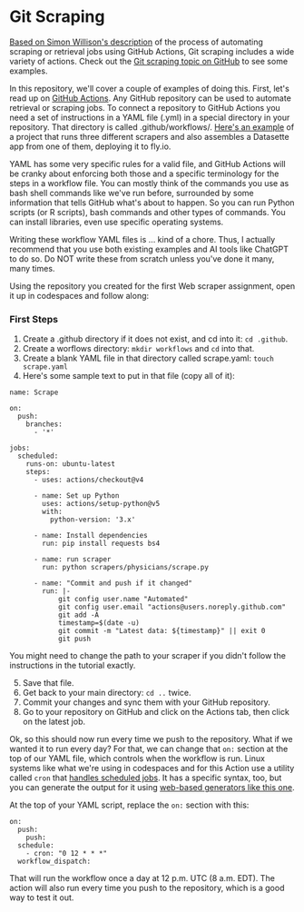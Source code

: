 # Git Scraping

[Based on Simon Willison's description](https://simonwillison.net/2020/Oct/9/git-scraping/) of the process of automating scraping or retrieval jobs using GitHub Actions, Git scraping includes a wide variety of actions. Check out the [Git scraping topic on GitHub](https://github.com/topics/git-scraping) to see some examples.

In this repository, we'll cover a couple of examples of doing this. First, let's read up on [GitHub Actions](https://docs.github.com/en/actions/learn-github-actions). Any GitHub repository can be used to automate retrieval or scraping jobs. To connect a repository to GitHub Actions you need a set of instructions in a YAML file (.yml) in a special directory in your repository. That directory is called .github/workflows/. [Here's an example](https://github.com/dwillis/wvu-projects/blob/master/.github/workflows/scrape.yaml) of a project that runs three different scrapers and also assembles a Datasette app from one of them, deploying it to fly.io.

YAML has some very specific rules for a valid file, and GitHub Actions will be cranky about enforcing both those and a specific terminology for the steps in a workflow file. You can mostly think of the commands you use as bash shell commands like we've run before, surrounded by some information that tells GitHub what's about to happen. So you can run Python scripts (or R scripts), bash commands and other types of commands. You can install libraries, even use specific operating systems.

Writing these workflow YAML files is ... kind of a chore. Thus, I actually recommend that you use both existing examples and AI tools like ChatGPT to do so. Do NOT write these from scratch unless you've done it many, many times.

Using the repository you created for the first Web scraper assignment, open it up in codespaces and follow along:

### First Steps

1. Create a .github directory if it does not exist, and cd into it: `cd .github`.
2. Create a worflows directory: `mkdir workflows` and `cd` into that.
3. Create a blank YAML file in that directory called scrape.yaml: `touch scrape.yaml`
4. Here's some sample text to put in that file (copy all of it):

```
name: Scrape

on:
  push:
    branches:
      - '*'

jobs:
  scheduled:
    runs-on: ubuntu-latest
    steps:
      - uses: actions/checkout@v4

      - name: Set up Python
        uses: actions/setup-python@v5
        with:
          python-version: '3.x'

      - name: Install dependencies
        run: pip install requests bs4

      - name: run scraper
        run: python scrapers/physicians/scrape.py

      - name: "Commit and push if it changed"
        run: |-
            git config user.name "Automated"
            git config user.email "actions@users.noreply.github.com"
            git add -A
            timestamp=$(date -u)
            git commit -m "Latest data: ${timestamp}" || exit 0
            git push
```

You might need to change the path to your scraper if you didn't follow the instructions in the tutorial exactly.

5. Save that file.
6. Get back to your main directory: `cd ..` twice.
7. Commit your changes and sync them with your GitHub repository.
8. Go to your repository on GitHub and click on the Actions tab, then click on the latest job.

Ok, so this should now run every time we push to the repository. What if we wanted it to run every day? For that, we can change that `on:` section at the top of our YAML file, which controls when the workflow is run. Linux systems like what we're using in codespaces and for this Action use a utility called `cron` that [handles scheduled jobs](https://en.wikipedia.org/wiki/Cron). It has a specific syntax, too, but you can generate the output for it using [web-based generators like this one](https://crontab-generator.org/).

At the top of your YAML script, replace the `on:` section with this:

```
on:
  push:
    push:
  schedule:
    - cron: "0 12 * * *"
  workflow_dispatch:
```

That will run the workflow once a day at 12 p.m. UTC (8 a.m. EDT). The action will also run every time you push to the repository, which is a good way to test it out.
